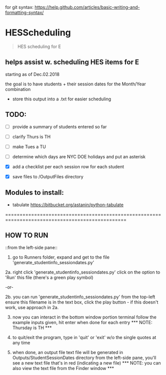 for git syntax: https://help.github.com/articles/basic-writing-and-formatting-syntax/

# HESScheduling
> HES scheduling for E

## helps assist w. scheduling HES items for E

starting as of Dec.02.2018

the goal is to have students + their session dates for the Month/Year combination
- store this output into a .txt for easier scheduling

## TODO: 
- [ ] provide a summary of students entered so far
- [ ] clarify Thurs is TH
- [ ] make Tues a TU
- [ ] determine which days are NYC DOE holidays and put an asterisk
- [x] add a checklist per each session row for each student
- [x] save files to /OutputFiles directory


## Modules to install:
- tabulate https://bitbucket.org/astanin/python-tabulate


================================================================================================
## HOW TO RUN

::from the left-side pane::

1. go to Runners folder, expand and get to the file 'generate_studentinfo_sessiondates.py'


2a. right click 'generate_studentinfo_sessiondates.py'
    click on the option to 'Run' this file (there's a green play symbol)

-or-

2b.  you can run 'generate_studentinfo_sessiondates.py' from the top-left
     ensure this filename is in the text box, click the play button
     - if this doesn't work, use approach in 2a.


3. now you can interact in the bottom window portion terminal
   follow the example inputs given, hit enter when done for each entry
   *** NOTE: Thursday is TH ***

4. to quit/exit the program, type in 'quit' or 'exit' w/o the single quotes at any time

5. when done, an output file text file will be generated in Outputs/StudentSessionDates directory
   from the left-side pane, you'll see a new text file that's in red (indicating a new file)
   *** NOTE: you can also view the text file from the Finder window ***

